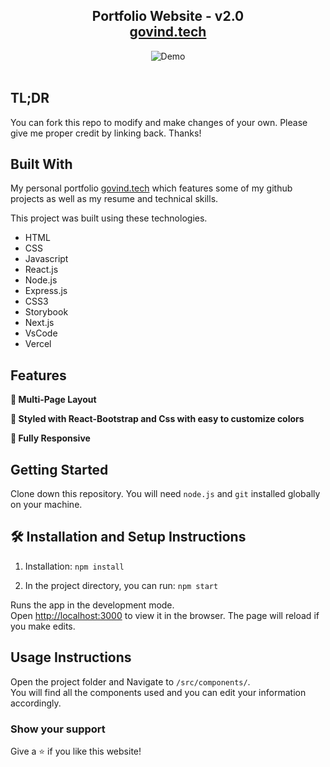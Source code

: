 <h2 align="center">
  Portfolio Website - v2.0<br/>
  <a href="https://gkportfolio-eight.vercel.app/" target="_blank">govind.tech</a>
</h2>
<div align="center">
  <img alt="Demo" src="./Images/readme-img2.png" />
</div>

<br/>


## TL;DR

You can fork this repo to modify and make changes of your own. Please give me proper credit by linking back. Thanks!

## Built With

My personal portfolio <a href="https://gkportfolio-eight.vercel.app" target="_blank">govind.tech</a> which features some of my github projects as well as my resume and technical skills.<br/>

This project was built using these technologies.

- HTML
- CSS
- Javascript
- React.js
- Node.js
- Express.js
- CSS3
- Storybook
- Next.js
- VsCode
- Vercel

## Features

**📖 Multi-Page Layout**

**🎨 Styled with React-Bootstrap and Css with easy to customize colors**

**📱 Fully Responsive**

## Getting Started

Clone down this repository. You will need `node.js` and `git` installed globally on your machine.

## 🛠 Installation and Setup Instructions

1. Installation: `npm install`

2. In the project directory, you can run: `npm start`

Runs the app in the development mode.\
Open [http://localhost:3000](http://localhost:3000) to view it in the browser.
The page will reload if you make edits.

## Usage Instructions

Open the project folder and Navigate to `/src/components/`. <br/>
You will find all the components used and you can edit your information accordingly.

### Show your support

Give a ⭐ if you like this website!
